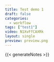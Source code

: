 ```yaml
---
title: Test demo 1
draft: false
categories:
  - workflow
tags: ["test1"]
video: N1XvFfCAXRk
layout: single
preview: preview.png
---
```


{{< generateNotes >}}
